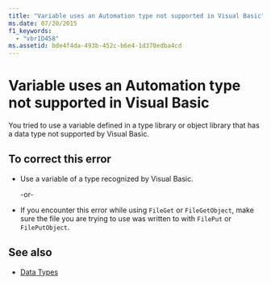 ```yaml
---
title: "Variable uses an Automation type not supported in Visual Basic"
ms.date: 07/20/2015
f1_keywords:
  - "vbrID458"
ms.assetid: bde4f4da-493b-452c-b6e4-1d370edba4cd
---
```


# Variable uses an Automation type not supported in Visual Basic

You tried to use a variable defined in a type library or object library that has a data type not supported by Visual Basic.

## To correct this error

- Use a variable of a type recognized by Visual Basic.

     -or-

- If you encounter this error while using `FileGet` or `FileGetObject`, make sure the file you are trying to use was written to with `FilePut` or `FilePutObject`.

## See also

- [Data Types](../../../visual-basic/language-reference/data-types/index.md)
